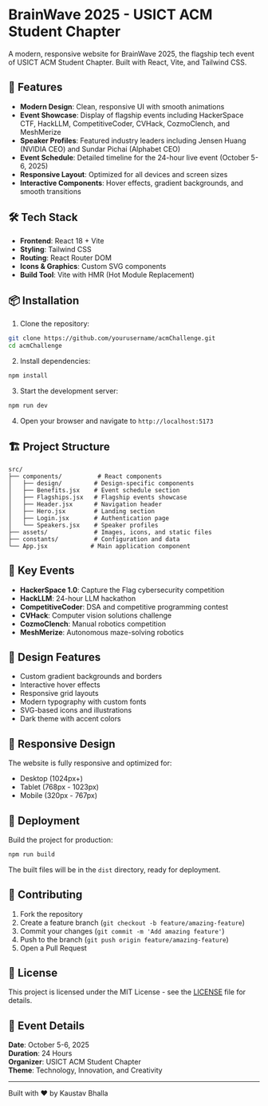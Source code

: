 # BrainWave 2025 - USICT ACM Student Chapter

A modern, responsive website for BrainWave 2025, the flagship tech event of USICT ACM Student Chapter. Built with React, Vite, and Tailwind CSS.

## 🚀 Features

- **Modern Design**: Clean, responsive UI with smooth animations
- **Event Showcase**: Display of flagship events including HackerSpace CTF, HackLLM, CompetitiveCoder, CVHack, CozmoClench, and MeshMerize
- **Speaker Profiles**: Featured industry leaders including Jensen Huang (NVIDIA CEO) and Sundar Pichai (Alphabet CEO)
- **Event Schedule**: Detailed timeline for the 24-hour live event (October 5-6, 2025)
- **Responsive Layout**: Optimized for all devices and screen sizes
- **Interactive Components**: Hover effects, gradient backgrounds, and smooth transitions

## 🛠️ Tech Stack

- **Frontend**: React 18 + Vite
- **Styling**: Tailwind CSS
- **Routing**: React Router DOM
- **Icons & Graphics**: Custom SVG components
- **Build Tool**: Vite with HMR (Hot Module Replacement)

## 📦 Installation

1. Clone the repository:
```bash
git clone https://github.com/yourusername/acmChallenge.git
cd acmChallenge
```

2. Install dependencies:
```bash
npm install
```

3. Start the development server:
```bash
npm run dev
```

4. Open your browser and navigate to `http://localhost:5173`

## 🏗️ Project Structure

```
src/
├── components/          # React components
│   ├── design/         # Design-specific components
│   ├── Benefits.jsx    # Event schedule section
│   ├── Flagships.jsx   # Flagship events showcase
│   ├── Header.jsx      # Navigation header
│   ├── Hero.jsx        # Landing section
│   ├── Login.jsx       # Authentication page
│   └── Speakers.jsx    # Speaker profiles
├── assets/             # Images, icons, and static files
├── constants/          # Configuration and data
└── App.jsx            # Main application component
```

## 🎯 Key Events

- **HackerSpace 1.0**: Capture the Flag cybersecurity competition
- **HackLLM**: 24-hour LLM hackathon
- **CompetitiveCoder**: DSA and competitive programming contest
- **CVHack**: Computer vision solutions challenge
- **CozmoClench**: Manual robotics competition
- **MeshMerize**: Autonomous maze-solving robotics

## 🎨 Design Features

- Custom gradient backgrounds and borders
- Interactive hover effects
- Responsive grid layouts
- Modern typography with custom fonts
- SVG-based icons and illustrations
- Dark theme with accent colors

## 📱 Responsive Design

The website is fully responsive and optimized for:
- Desktop (1024px+)
- Tablet (768px - 1023px)
- Mobile (320px - 767px)

## 🚀 Deployment

Build the project for production:

```bash
npm run build
```

The built files will be in the `dist` directory, ready for deployment.

## 🤝 Contributing

1. Fork the repository
2. Create a feature branch (`git checkout -b feature/amazing-feature`)
3. Commit your changes (`git commit -m 'Add amazing feature'`)
4. Push to the branch (`git push origin feature/amazing-feature`)
5. Open a Pull Request

## 📄 License

This project is licensed under the MIT License - see the [LICENSE](LICENSE) file for details.

## 🎉 Event Details

**Date**: October 5-6, 2025  
**Duration**: 24 Hours  
**Organizer**: USICT ACM Student Chapter  
**Theme**: Technology, Innovation, and Creativity

---

Built with ❤️ by Kaustav Bhalla